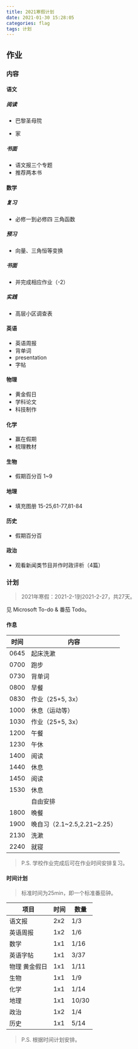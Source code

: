 ```yaml
---
title: 2021寒假计划
date: 2021-01-30 15:28:05
categories: flag
tags: 计划
---
```

## 作业

### 内容

#### 语文

##### 阅读

- 巴黎圣母院

- 家

##### 书面

- 语文报三个专题
- 推荐两本书

#### 数学

##### 复习

- 必修一到必修四 三角函数

##### 预习

- 向量、三角恒等变换

##### 书面

- 并完成相应作业（-2）

##### 实践

- 高层小区调查表

#### 英语

- 英语周报
- 背单词
- presentation
- 字帖

#### 物理

- 黄金假日
- 学科论文
- 科技制作

#### 化学

- 赢在假期
- 梳理教材

#### 生物

- 假期百分百 1~9

#### 地理

- 填充图册 15-25,61-77,81-84

#### 历史

- 假期百分百

#### 政治

- 观看新闻类节目并作时政评析（4篇）

### 计划

> 2021年寒假：2021-2-1到2021-2-27，共27天。

见 Microsoft To-do & 番茄 Todo。

#### 作息

| 时间 | 内容                          |
| ---- | ----------------------------- |
| 0645 | 起床洗漱                      |
| 0700 | 跑步                          |
| 0730 | 背单词                        |
| 0800 | 早餐                          |
| 0830 | 作业（25+5, 3x）              |
| 1000 | 休息（运动等）                |
| 1030 | 作业（25+5, 3x）              |
| 1200 | 午餐                          |
| 1230 | 午休                          |
| 1400 | 阅读                          |
| 1440 | 休息                          |
| 1450 | 阅读                          |
| 1530 | 休息                          |
|      | 自由安排                      |
| 1800 | 晚餐                          |
| 1900 | 晚自习（2.1\~2.5,2.21\~2.25） |
| 2130 | 洗漱                          |
| 2240 | 就寝                          |

>  P.S. 学校作业完成后可在作业时间安排复习。

#### 时间计划

> 标准时间为25min，即一个标准番茄钟。

| 项目          | 时间 | 数量  |
| ------------- | ---- | ----- |
| 语文报        | 2x2  | 1/3   |
| 英语周报      | 1x2  | 1/6   |
| 数学          | 1x1  | 1/16  |
| 英语字帖      | 1x1  | 3/37  |
| 物理 黄金假日 | 1x1  | 1/11  |
| 生物          | 1x1  | 1/9   |
| 化学          | 1x1  | 1/14  |
| 地理          | 1x1  | 10/30 |
| 政治          | 1x2  | 1/4   |
| 历史          | 1x1  | 5/14  |

> P.S. 根据时间计划安排。